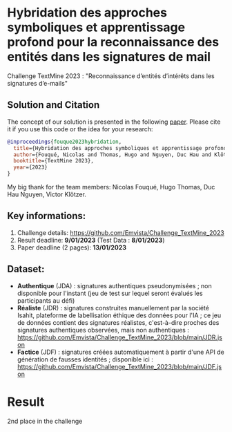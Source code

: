 # Hybridation des approches symboliques et apprentissage profond pour la reconnaissance des entités dans les signatures de mail
Challenge TextMine 2023 :  "Reconnaissance d’entités d’intérêts dans les signatures d’e-mails"

## Solution and Citation
The concept of our solution is presented in the following [paper](https://www.egc.asso.fr/wp-content/uploads/egc2023_atelier_TextMine.pdf#page=79). Please cite it if you use this code or the idea for your research:
```bibtex
@inproceedings{fouque2023hybridation,
  title={Hybridation des approches symboliques et apprentissage profond pour la reconnaissance des entités dans les signatures de mail},
  author={Fouqué, Nicolas and Thomas, Hugo and Nguyen, Duc Hau and Klötzer, Victor},
  booktitle={TextMine 2023},
  year={2023}
}
```

My big thank for the team members: Nicolas Fouqué, Hugo Thomas, Duc Hau Nguyen, Victor Klötzer.

## Key informations:

1. Challenge details: https://github.com/Emvista/Challenge_TextMine_2023
2. Result deadline: **9/01/2023** (Test Data : **8/01/2023**)   
3. Paper deadline (2 pages): **13/01/2023**

## Dataset: 

- **Authentique** (JDA) : signatures authentiques pseudonymisées ; non disponible pour l'instant (jeu de test sur lequel seront évalués les participants au défi)
- **Réaliste** (JDR) : signatures construites manuellement par la société Isahit, plateforme de labellisation éthique des données pour l'IA ; ce jeu de données contient des signatures réalistes, c'est-à-dire proches des signatures authentiques observées, mais non authentiques : https://github.com/Emvista/Challenge_TextMine_2023/blob/main/JDR.json
- **Factice** (JDF) : signatures créées automatiquement à partir d'une API de génération de fausses identités ; disponible ici : https://github.com/Emvista/Challenge_TextMine_2023/blob/main/JDF.json

# Result
2nd place in the challenge

